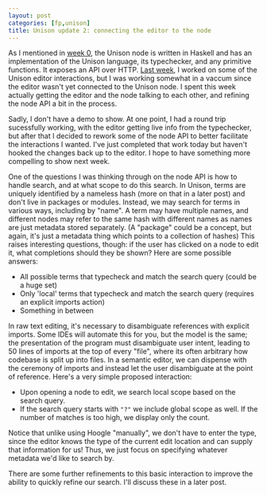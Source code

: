 ```yaml
---
layout: post
categories: [fp,unison]
title: Unison update 2: connecting the editor to the node
---
```


As I mentioned in [week 0](/2015-01-30/unison-update0.html), the Unison node is written in Haskell and has an implementation of the Unison language, its typechecker, and any primitive functions. It exposes an API over HTTP. [Last week](/2015-02-06/unison-update1.html), I worked on some of the Unison editor interactions, but I was working somewhat in a vaccum since the editor wasn't yet connected to the Unison node. I spent this week actually getting the editor and the node talking to each other, and refining the node API a bit in the process.

Sadly, I don't have a demo to show. At one point, I had a round trip sucessfully working, with the editor getting live info from the typechecker, but after that I decided to rework some of the node API to better facilitate the interactions I wanted. I've just completed that work today but haven't hooked the changes back up to the editor. I hope to have something more compelling to show next week.

One of the questions I was thinking through on the node API is how to handle search, and at what scope to do this search. In Unison, terms are uniquely identified by a nameless hash (more on that in a later post) and don't live in packages or modules. Instead, we may search for terms in various ways, including by "name". A term may have multiple names, and different nodes may refer to the same hash with different names as names are just metadata stored separately. (A "package" could be a concept, but again, it's just a metadata thing which points to a collection of hashes) This raises interesting questions, though: if the user has clicked on a node to edit it, what completions should they be shown? Here are some possible answers:

* All possible terms that typecheck and match the search query (could be a huge set)
* Only 'local' terms that typecheck and match the search query (requires an explicit imports action)
* Something in between

In raw text editing, it's necessary to disambiguate references with explicit imports. Some IDEs will automate this for you, but the model is the same; the presentation of the program must disambiguate user intent, leading to 50 lines of imports at the top of every "file", where its often arbitrary how codebase is split up into files. In a semantic editor, we can dispense with the ceremony of imports and instead let the user disambiguate at the point of reference. Here's a very simple proposed interaction:

* Upon opening a node to edit, we search local scope based on the search query.
* If the search query starts with `"?"` we include global scope as well. If the number of matches is too high, we display only the count.

Notice that unlike using Hoogle "manually", we don't have to enter the type, since the editor knows the type of the current edit location and can supply that information for us! Thus, we just focus on specifying whatever metadata we'd like to search by.

There are some further refinements to this basic interaction to improve the ability to quickly refine our search. I'll discuss these in a later post.
